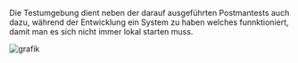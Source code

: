 Die Testumgebung dient neben der darauf ausgeführten Postmantests auch dazu, während der Entwicklung ein System zu haben welches funnktioniert, damit man es sich nicht immer lokal starten muss.

![grafik](https://github.com/user-attachments/assets/3800e56b-82b5-43f8-aeef-ca5dcd0b39be)

